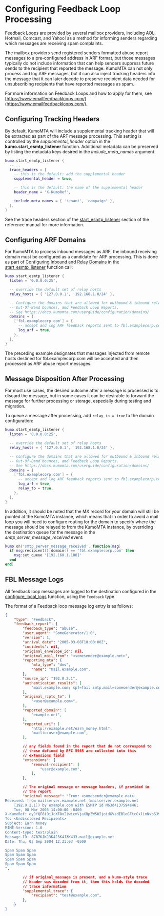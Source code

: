 # Configuring Feedback Loop Processing

Feedback Loops are provided by several mailbox providers, including AOL,
Hotmail, Comcast, and Yahoo! as a method for informing senders regarding which
messages are receiving spam complaints.

The mailbox providers send registered senders formatted abuse report messages
to a pre-configured address in ARF format, but those messages typically do not
include information that can help senders suppress future sends to the
recipient that reported the message. KumoMTA can not only process and log ARF
messages, but it can also inject tracking headers into the message that it can
later decode to preserve recipient data needed for unsubscribing recipients
that have reported messages as spam.

For more information on Feedback Loops and how to apply for them, see
[https://www.emailfeedbackloops.com/](https://www.emailfeedbackloops.com/).

## Configuring Tracking Headers

By default, KumoMTA will include a supplemental tracking header that will be
extracted as part of the ARF message processing. This setting is controlled by
the *supplemental_header* option in the **kumo.start_esmtp_listener** function.
Additional metadata can be preserved by listing the metadata keys desired in
the *include_meta_names* argument.

```lua
kumo.start_esmtp_listener {
  -- ..
  trace_headers = {
    -- this is the default: add the supplemental header
    supplemental_header = true,

    -- this is the default: the name of the supplemental header
    header_name = 'X-KumoRef',

    include_meta_names = { 'tenant', 'campaign' },
  },
}
```

See the trace headers section of the
[start_esmtp_listener](../../reference/kumo/start_esmtp_listener.md#trace_headers)
section of the reference manual for more information.

## Configuring ARF Domains

For KumoMTA to process inbound messages as ARF, the inbound receiving domain
must be configured as a candidate for ARF processing. This is done as part of
[Configuring Inbound and Relay Domains](./domains.md) in the
[start_esmtp_listener](../../reference/kumo/start_esmtp_listener.md#domains)
function call:

```lua
kumo.start_esmtp_listener {
  listen = '0.0.0.0:25',

  -- override the default set of relay hosts
  relay_hosts = { '127.0.0.1', '192.168.1.0/24' },

  -- Configure the domains that are allowed for outbound & inbound relay,
  -- Out-Of-Band bounces, and Feedback Loop Reports.
  -- See https://docs.kumomta.com/userguide/configuration/domains/
  domains = {
    ['fbl.examplecorp.com'] = {
      -- accept and log ARF feedback reports sent to fbl.examplecorp.com
      log_arf = true,
    },
  },
}
```

The preceding example designates that messages injected from remote hosts
destined for fbl.examplecorp.com will be accepted and then processed as ARF
abuse report messages.

## Message Disposition After Processing

For most use cases, the desired outcome after a message is processed is to
discard the message, but in some cases it can be desirable to forward the
message for further processing or storage, especially during testing and
migration.

To queue a message after processing, add `relay_to = true` to the domain configuration:

```lua
kumo.start_esmtp_listener {
  listen = '0.0.0.0:25',

  -- override the default set of relay hosts
  relay_hosts = { '127.0.0.1', '192.168.1.0/24' },

  -- Configure the domains that are allowed for outbound & inbound relay,
  -- Out-Of-Band bounces, and Feedback Loop Reports.
  -- See https://docs.kumomta.com/userguide/configuration/domains/
  domains = {
    ['fbl.examplecorp.com'] = {
      -- accept and log ARF feedback reports sent to fbl.examplecorp.com
      log_arf = true,
      relay_to = true,
    },
  },
}
```

In addition, it should be noted that the MX record for your domain will still
be pointed at the KumoMTA instance, which means that in order to avoid a mail
loop you will need to configure routing for the domain to specify where the
message should be relayed to from the KumoMTA instance, by overriding the
destination queue for the message in the *smtp_server_message_received* event:

```lua
kumo.on('smtp_server_message_received', function(msg)
  if msg:recipient():domain() == 'fbl.examplecorp.com' then
    msg:set_queue '[192.168.1.100]'
  end
end)
```

## FBL Message Logs

All feedback loop messages are logged to the destination configured in the
[configure_local_logs](../../reference/kumo/configure_local_logs.md) function,
using the `Feedback` type.

The format of a Feedback loop message log entry is as follows:

```json
{
    "type": "Feedback",
    "feedback_report": {
        "feedback_type": "abuse",
        "user_agent": "SomeGenerator/1.0",
        "version": 1,
        "arrival_date": "2005-03-08T18:00:00Z",
        "incidents": nil,
        "original_envelope_id": nil,
        "original_mail_from": "<somesender@example.net>",
        "reporting_mta": {
            "mta_type": "dns",
            "name": "mail.example.com",
        },
        "source_ip": "192.0.2.1",
        "authentication_results": [
            "mail.example.com; spf=fail smtp.mail=somesender@example.com",
        ],
        "original_rcpto_to": [
            "<user@example.com>",
        ],
        "reported_domain": [
            "example.net",
        ],
        "reported_uri": [
            "http://example.net/earn_money.html",
            "mailto:user@example.com",
        ],

        // any fields found in the report that do not correspond to
        // those defined by RFC 5965 are collected into this
        // extensions field
        "extensions": {
            "removal-recipient": [
                "user@example.com",
            ],
        },

        // The original message or message headers, if provided in
        // the report
        "original_message": "From: <somesender@example.net>
Received: from mailserver.example.net (mailserver.example.net
    [192.0.2.1]) by example.com with ESMTP id M63d4137594e46;
    Tue, 08 Mar 2005 14:00:00 -0400
X-KumoRef: eyJfQF8iOiJcXF8vIiwicmVjaXBpZW50IjoidGVzdEBleGFtcGxlLmNvbSJ9
To: <Undisclosed Recipients>
Subject: Earn money
MIME-Version: 1.0
Content-type: text/plain
Message-ID: 8787KJKJ3K4J3K4J3K4J3.mail@example.net
Date: Thu, 02 Sep 2004 12:31:03 -0500

Spam Spam Spam
Spam Spam Spam
Spam Spam Spam
Spam Spam Spam
",

        // if original_message is present, and a kumo-style trace
        // header was decoded from it, then this holds the decoded
        // trace information
        "supplemental_trace": {
            "recipient": "test@example.com",
        },
    }
}
```

